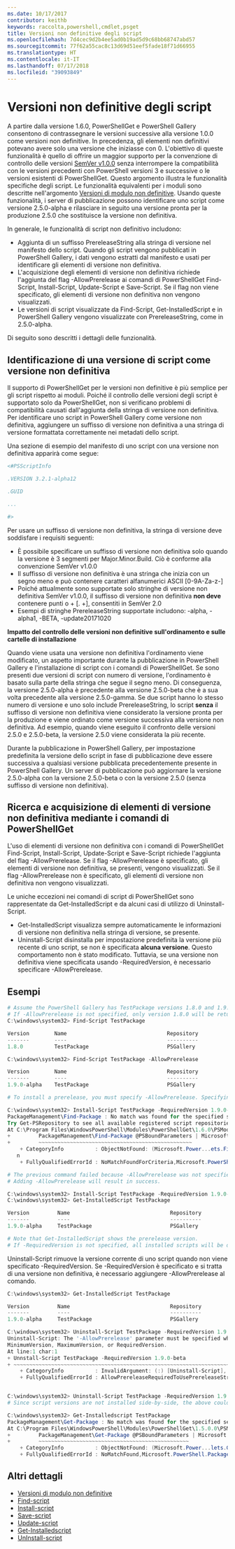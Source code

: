 ```yaml
---
ms.date: 10/17/2017
contributor: keithb
keywords: raccolta,powershell,cmdlet,psget
title: Versioni non definitive degli script
ms.openlocfilehash: 7d4cec9d2b4ee5ad0b19ad5d9c68bb68747abd57
ms.sourcegitcommit: 77f62a55cac8c13d69d51eef5fade18f71d66955
ms.translationtype: HT
ms.contentlocale: it-IT
ms.lasthandoff: 07/17/2018
ms.locfileid: "39093849"
---
```

# <a name="prerelease-versions-of-scripts"></a>Versioni non definitive degli script

A partire dalla versione 1.6.0, PowerShellGet e PowerShell Gallery consentono di contrassegnare le versioni successive alla versione 1.0.0 come versioni non definitive. In precedenza, gli elementi non definitivi potevano avere solo una versione che iniziasse con 0. L'obiettivo di queste funzionalità è quello di offrire un maggior supporto per la convenzione di controllo delle versioni [SemVer v1.0.0](http://semver.org/spec/v1.0.0.html) senza interrompere la compatibilità con le versioni precedenti con PowerShell versioni 3 e successive o le versioni esistenti di PowerShellGet. Questo argomento illustra le funzionalità specifiche degli script. Le funzionalità equivalenti per i moduli sono descritte nell'argomento [Versioni di modulo non definitive](module-prerelease-support.md). Usando queste funzionalità, i server di pubblicazione possono identificare uno script come versione 2.5.0-alpha e rilasciare in seguito una versione pronta per la produzione 2.5.0 che sostituisce la versione non definitiva.

In generale, le funzionalità di script non definitivo includono:

- Aggiunta di un suffisso PrereleaseString alla stringa di versione nel manifesto dello script. Quando gli script vengono pubblicati in PowerShell Gallery, i dati vengono estratti dal manifesto e usati per identificare gli elementi di versione non definitiva.
- L'acquisizione degli elementi di versione non definitiva richiede l'aggiunta del flag -AllowPrerelease ai comandi di PowerShellGet Find-Script, Install-Script, Update-Script e Save-Script. Se il flag non viene specificato, gli elementi di versione non definitiva non vengono visualizzati.
- Le versioni di script visualizzate da Find-Script, Get-InstalledScript e in PowerShell Gallery vengono visualizzate con PrereleaseString, come in 2.5.0-alpha.

Di seguito sono descritti i dettagli delle funzionalità.

## <a name="identifying-a-script-version-as-a-prerelease"></a>Identificazione di una versione di script come versione non definitiva

Il supporto di PowerShellGet per le versioni non definitive è più semplice per gli script rispetto ai moduli. Poiché il controllo delle versioni degli script è supportato solo da PowerShellGet, non si verificano problemi di compatibilità causati dall'aggiunta della stringa di versione non definitiva. Per identificare uno script in PowerShell Gallery come versione non definitiva, aggiungere un suffisso di versione non definitiva a una stringa di versione formattata correttamente nei metadati dello script.

Una sezione di esempio del manifesto di uno script con una versione non definitiva apparirà come segue:

```powershell
<#PSScriptInfo

.VERSION 3.2.1-alpha12

.GUID

...

#>
```

Per usare un suffisso di versione non definitiva, la stringa di versione deve soddisfare i requisiti seguenti:

- È possibile specificare un suffisso di versione non definitiva solo quando la versione è 3 segmenti per Major.Minor.Build.
  Ciò è conforme alla convenzione SemVer v1.0.0
- Il suffisso di versione non definitiva è una stringa che inizia con un segno meno e può contenere caratteri alfanumerici ASCII [0-9A-Za-z-]
- Poiché attualmente sono supportate solo stringhe di versione non definitiva SemVer v1.0.0, il suffisso di versione non definitiva __non deve__ contenere punti o + [. +], consentiti in SemVer 2.0
- Esempi di stringhe PrereleaseString supportate includono: -alpha, -alpha1, -BETA, -update20171020

__Impatto del controllo delle versioni non definitive sull'ordinamento e sulle cartelle di installazione__

Quando viene usata una versione non definitiva l'ordinamento viene modificato, un aspetto importante durante la pubblicazione in PowerShell Gallery e l'installazione di script con i comandi di PowerShellGet. Se sono presenti due versioni di script con numero di versione, l'ordinamento è basato sulla parte della stringa che segue il segno meno. Di conseguenza, la versione 2.5.0-alpha è precedente alla versione 2.5.0-beta che è a sua volta precedente alla versione 2.5.0-gamma. Se due script hanno lo stesso numero di versione e uno solo include PrereleaseString, lo script __senza__ il suffisso di versione non definitiva viene considerato la versione pronta per la produzione e viene ordinato come versione successiva alla versione non definitiva. Ad esempio, quando viene eseguito il confronto delle versioni 2.5.0 e 2.5.0-beta, la versione 2.5.0 viene considerata la più recente.

Durante la pubblicazione in PowerShell Gallery, per impostazione predefinita la versione dello script in fase di pubblicazione deve essere successiva a qualsiasi versione pubblicata precedentemente presente in PowerShell Gallery. Un server di pubblicazione può aggiornare la versione 2.5.0-alpha con la versione 2.5.0-beta o con la versione 2.5.0 (senza suffisso di versione non definitiva).

## <a name="finding-and-acquiring-prerelease-items-using-powershellget-commands"></a>Ricerca e acquisizione di elementi di versione non definitiva mediante i comandi di PowerShellGet

L'uso di elementi di versione non definitiva con i comandi di PowerShellGet Find-Script, Install-Script, Update-Script e Save-Script richiede l'aggiunta del flag -AllowPrerelease. Se il flag -AllowPrerelease è specificato, gli elementi di versione non definitiva, se presenti, vengono visualizzati. Se il flag -AllowPrerelease non è specificato, gli elementi di versione non definitiva non vengono visualizzati.

Le uniche eccezioni nei comandi di script di PowerShellGet sono rappresentate da Get-InstalledScript e da alcuni casi di utilizzo di Uninstall-Script.

- Get-InstalledScript visualizza sempre automaticamente le informazioni di versione non definitiva nella stringa di versione, se presente.
- Uninstall-Script disinstalla per impostazione predefinita la versione più recente di uno script, se non è specificata __alcuna versione__. Questo comportamento non è stato modificato. Tuttavia, se una versione non definitiva viene specificata usando -RequiredVersion, è necessario specificare -AllowPrerelease.

## <a name="examples"></a>Esempi

```powershell
# Assume the PowerShell Gallery has TestPackage versions 1.8.0 and 1.9.0-alpha.
# If -AllowPrerelease is not specified, only version 1.8.0 will be returned.
C:\windows\system32> Find-Script TestPackage

Version        Name                                Repository           Description
-------        ----                                ----------           -----------
1.8.0          TestPackage                         PSGallery            Package used to validate changes to the PowerShe...

C:\windows\system32> Find-Script TestPackage -AllowPrerelease

Version        Name                                Repository           Description
-------        ----                                ----------           -----------
1.9.0-alpha    TestPackage                         PSGallery            Package used to validate changes to PowerShe...

# To install a prerelease, you must specify -AllowPrerelease. Specifying a prerelease version string is not sufficient.

C:\windows\system32> Install-Script TestPackage -RequiredVersion 1.9.0-alpha
PackageManagement\Find-Package : No match was found for the specified search criteria and script name 'TestPackage'.
Try Get-PSRepository to see all available registered script repositories.
At C:\Program Files\WindowsPowerShell\Modules\PowerShellGet\1.6.0\PSModule.psm1:1455 char:3
+         PackageManagement\Find-Package @PSBoundParameters | Microsoft ...
+         ~~~~~~~~~~~~~~~~~~~~~~~~~~~~~~~~~~~~~~~~~~~~~~~~~
    + CategoryInfo          : ObjectNotFound: (Microsoft.Power...ets.FindPackage:FindPackage) [Find-Package], Exceptio
   n
    + FullyQualifiedErrorId : NoMatchFoundForCriteria,Microsoft.PowerShell.PackageManagement.Cmdlets.FindPackage

# The previous command failed because -AllowPrerelease was not specified.
# Adding -AllowPrerelease will result in success.

C:\windows\system32> Install-Script TestPackage -RequiredVersion 1.9.0-alpha -AllowPrerelease
C:\windows\system32> Get-InstalledScript TestPackage

Version         Name                                Repository           Description
-------         ----                                ----------           -----------
1.9.0-alpha     TestPackage                         PSGallery            Package used to validate changes to PowerShe...

# Note that Get-InstalledScript shows the prerelease version.
# If -RequiredVersion is not specified, all installed scripts will be displayed by Get-InstalledScript
```

Uninstall-Script rimuove la versione corrente di uno script quando non viene specificato -RequiredVersion.
Se -RequiredVersion è specificato e si tratta di una versione non definitiva, è necessario aggiungere -AllowPrerelease al comando.

``` powershell
C:\windows\system32> Get-InstalledScript TestPackage

Version         Name                                Repository           Description
-------         ----                                ----------           -----------
1.9.0-alpha     TestPackage                         PSGallery            Package used to validate changes to PowerShe...

C:\windows\system32> Uninstall-Script TestPackage -RequiredVersion 1.9.0-alpha
Uninstall-Script: The '-AllowPrerelease' parameter must be specified when using the Prerelease string in
MinimumVersion, MaximumVersion, or RequiredVersion.
At line:1 char:1
+ Unnstall-Script TestPackage -RequiredVersion 1.9.0-beta
+ ~~~~~~~~~~~~~~~~~~~~~~~~~~~~~~~~~~~~~~~~~~~~~~~~~~~~~~~~~~~~~~~~~~~~~
    + CategoryInfo          : InvalidArgument: (:) [Uninstall-Script], ArgumentException
    + FullyQualifiedErrorId : AllowPrereleaseRequiredToUsePrereleaseStringInVersion,Uninnstall-script


C:\windows\system32> Uninstall-Script TestPackage -RequiredVersion 1.9.0-alpha -AllowPrerelease
# Since script versions are not installed side-by-side, the above could be simply "Uninstall-Script TestPackage"

C:\windows\system32> Get-Installedscript TestPackage
PackageManagement\Get-Package : No match was found for the specified search criteria and script names 'testpackage'.
At C:\Program Files\WindowsPowerShell\Modules\PowerShellGet\1.5.0.0\PSModule.psm1:4088 char:9
+         PackageManagement\Get-Package @PSBoundParameters | Microsoft. ...
+         ~~~~~~~~~~~~~~~~~~~~~~~~~~~~~~~~~~~~~~~~~~~~~~~~
    + CategoryInfo          : ObjectNotFound: (Microsoft.Power...lets.GetPackage:GetPackage) [Get-Package], Exception
    + FullyQualifiedErrorId : NoMatchFound,Microsoft.PowerShell.PackageManagement.Cmdlets.GetPackage
```

## <a name="more-details"></a>Altri dettagli

- [Versioni di modulo non definitive](module-prerelease-support.md)
- [Find-script](/powershell/module/powershellget/find-script)
- [Install-script](/powershell/module/powershellget/install-script)
- [Save-script](/powershell/module/powershellget/save-script)
- [Update-script](/powershell/module/powershellget/update-script)
- [Get-Installedscript](/powershell/module/powershellget/get-installedscript)
- [UnInstall-script](/powershell/module/powershellget/uninstall-script)